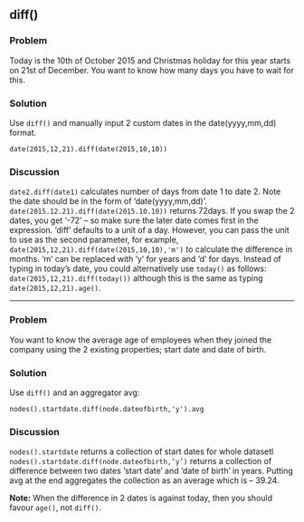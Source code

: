 ## diff()
### Problem
Today is the 10th of October 2015 and Christmas holiday for this year starts on 21st of December. You want to know how many days you have to wait for this.

### Solution
Use `diff()` and manually input 2 custom dates in the date(yyyy,mm,dd) format.

`date(2015,12,21).diff(date(2015,10,10))`


### Discussion
`date2.diff(date1)` calculates number of days from date 1 to date 2.
Note the date should be in the form of ‘date(yyyy,mm,dd)’.
`date(2015.12.21).diff(date(2015.10.10))` returns 72days. If you swap the 2 dates, you get ‘-72’ – so make sure the later date comes first in the expression.
‘diff’ defaults to a unit of a day. However, you can pass the unit to use as the second parameter, for example, `date(2015,12,21).diff(date(2015,10,10),'m')` to calculate the difference in months. ‘m’ can be replaced with ‘y’ for years and ‘d’ for days.
Instead of typing in today’s date, you could alternatively use `today()` as follows: `date(2015,12,21).diff(today())` although this is the same as typing `date(2015,12,21).age()`.

---
### Problem
You want to know the average age of employees when they joined the company using the 2 existing properties; start date and date of birth.

### Solution
Use `diff()` and an aggregator avg:

`nodes().startdate.diff(node.dateofbirth,'y').avg`


### Discussion
`nodes().startdate` returns a collection of start dates for whole datasetl
`nodes().startdate.diff(node.dateofbirth,’y’)` returns a collection of difference between two dates ‘start date’ and ‘date of birth’ in years.
Putting avg at the end aggregates the collection as an average which is – 39.24.

**Note:** When the difference in 2 dates is against today, then you should favour `age()`, not `diff()`.